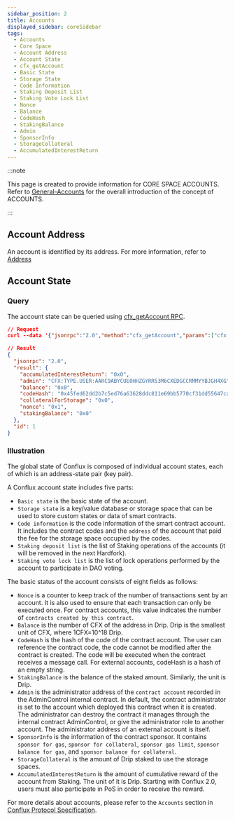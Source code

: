 ```yaml
---
sidebar_position: 2
title: Accounts
displayed_sidebar: coreSidebar
tags:
  - Accounts
  - Core Space
  - Account Address
  - Account State
  - cfx_getAccount
  - Basic State
  - Storage State
  - Code Information
  - Staking Deposit List
  - Staking Vote Lock List
  - Nonce
  - Balance
  - CodeHash
  - StakingBalance
  - Admin
  - SponsorInfo
  - StorageCollateral
  - AccumulatedInterestReturn
---
```


:::note

This page is created to provide information for CORE SPACE ACCOUNTS. Refer to [General-Accounts](../../general/conflux-basics/accounts.md) for the overall introduction of the concept of ACCOUNTS.

:::

## Account Address

An account is identified by its address. For more information, refer to [Address](./addresses.md)

## Account State

### Query

The account state can be queried using [cfx_getAccount RPC](../build/json-rpc/cfx-namespace.md#cfx_getaccount).

```json
// Request
curl --data '{"jsonrpc":"2.0","method":"cfx_getAccount","params":["cfx:type.contract:acc7uawf5ubtnmezvhu9dhc6sghea0403y2dgpyfjp", "latest_state"],"id":1}' -H "Content-Type: application/json" localhost:12539

// Result
{
  "jsonrpc": "2.0",
  "result": {
    "accumulatedInterestReturn": "0x0",
    "admin": "CFX:TYPE.USER:AARC9ABYCUE0HHZGYRR53M6CXEDGCCRMMYYBJGH4XG",
    "balance": "0x0",
    "codeHash": "0x45fed62dd2b7c5ed76a63628ddc811e69bb5770cf31dd55647ca219aaee5434f",
    "collateralForStorage": "0x0",
    "nonce": "0x1",
    "stakingBalance": "0x0"
  },
  "id": 1
}
```

### Illustration

The global state of Conflux is composed of individual account states, each of which is an address-state pair (key pair).

A Conflux account state includes five parts:

- `Basic state` is the basic state of the account.
- `Storage state` is a key/value database or storage space that can be used to store custom states or data of smart contracts.
- `Code information` is the code information of the smart contract account. It includes the contract codes and the `address` of the account that paid the fee for the storage space occupied by the codes.
- `Staking deposit list` is the list of Staking operations of the accounts (it will be removed in the next Hardfork).
- `Staking vote lock list` is the list of lock operations performed by the account to participate in DAO voting.

The basic status of the account consists of eight fields as follows:

- `Nonce` is a counter to keep track of the number of transactions sent by an account. It is also used to ensure that each transaction can only be executed once. For contract accounts, this value indicates the number of `contracts created by this contract`.
- `Balance` is the number of CFX of the address in Drip. Drip is the smallest unit of CFX, where 1CFX=10^18 Drip.
- `CodeHash` is the hash of the code of the contract account. The user can reference the contract code, the code cannot be modified after the contract is created. The code will be executed when the contract receives a message call. For external accounts, codeHash is a hash of an empty string.
- `StakingBalance` is the balance of the staked amount. Similarly, the unit is Drip.
- `Admin` is the administrator address of the `contract account` recorded in the AdminControl internal contract. In default, the contract administrator is set to the account which deployed this contract when it is created. The administrator can destroy the contract it manages through the internal contract AdminControl, or give the administrator role to another account. The administrator address of an external account is itself.
- `SponsorInfo` is the information of the contract sponsor. It contains `sponsor for gas`, `sponsor for collateral`, `sponsor gas limit`, `sponsor balance for gas`, and `sponsor balance for collateral`.
- `StorageCollateral` is the amount of Drip staked to use the storage spaces.
- `AccumulatedInterestReturn` is the amount of cumulative reward of the account from Staking. The unit of it is Drip. Starting with Conflux 2.0, users must also participate in PoS in order to receive the reward.

For more details about accounts, please refer to the `Accounts` section in [Conflux Protocol Specification](https://www.confluxnetwork.org/files/Conflux_Protocol_Specification.pdf).
